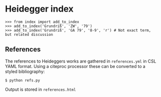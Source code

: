 # Heidegger index

```pycon
>>> from index import add_to_index
>>> add_to_index('Grundriß', 'ZW', '79')
>>> add_to_index('Grundriß', 'GA 79', '8-9', 'r') # Not exact term, but related discussion
```

## References

The references to Heideggers works are gathered in `references.yml` in CSL YAML format. Using a citeproc processor these can be converted to a styled bibliography:

```shell
$ python refs.py
```

Output is stored in `references.html`
